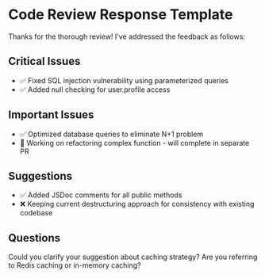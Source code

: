 # Code Review Response Template

Thanks for the thorough review! I've addressed the feedback as follows:

## Critical Issues

- ✅ Fixed SQL injection vulnerability using parameterized queries
- ✅ Added null checking for user.profile access

## Important Issues

- ✅ Optimized database queries to eliminate N+1 problem
- 🔄 Working on refactoring complex function - will complete in separate PR

## Suggestions

- ✅ Added JSDoc comments for all public methods
- ❌ Keeping current destructuring approach for consistency with existing codebase

## Questions

Could you clarify your suggestion about caching strategy? Are you referring to Redis caching or in-memory caching?